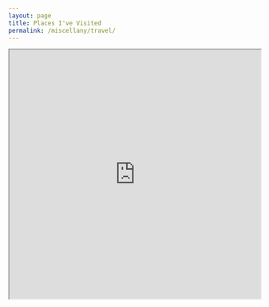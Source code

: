 ```yaml
---
layout: page
title: Places I've Visited
permalink: /miscellany/travel/
---
```


<iframe src="https://www.google.com/maps/d/embed?mid=15JUmRS40Zj5_SjHUJiP29KLXepbVccOX&hl=en" width="100%" height="500"></iframe>
